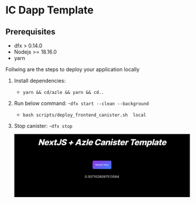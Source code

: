 # IC Dapp Template

## Prerequisites

- dfx > 0.14.0
- Nodejs >= 18.16.0
- yarn

Follwing are the steps to deploy your application locally

1. Install dependencies:

   - `yarn && cd/azle && yarn && cd..`

2. Run below command: -`dfx start --clean --background`

   - `bash scripts/deploy_frontend_canister.sh  local`

3. Stop canister:
   -`dfx stop`

   ![Image](image.png)
